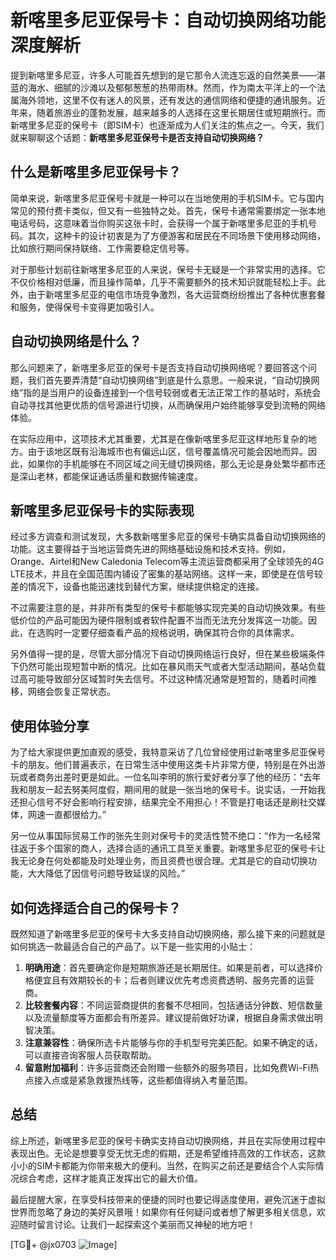 # 新喀里多尼亚保号卡：自动切换网络功能深度解析

提到新喀里多尼亚，许多人可能首先想到的是它那令人流连忘返的自然美景——湛蓝的海水、细腻的沙滩以及郁郁葱葱的热带雨林。然而，作为南太平洋上的一个法属海外领地，这里不仅有迷人的风景，还有发达的通信网络和便捷的通讯服务。近年来，随着旅游业的蓬勃发展，越来越多的人选择在这里长期居住或短期旅行。而新喀里多尼亚的保号卡（即SIM卡）也逐渐成为人们关注的焦点之一。今天，我们就来聊聊这个话题：**新喀里多尼亚保号卡是否支持自动切换网络？**

## 什么是新喀里多尼亚保号卡？

简单来说，新喀里多尼亚保号卡就是一种可以在当地使用的手机SIM卡。它与国内常见的预付费卡类似，但又有一些独特之处。首先，保号卡通常需要绑定一张本地电话号码，这意味着当你购买这张卡时，会获得一个属于新喀里多尼亚的手机号码。其次，这种卡的设计初衷是为了方便游客和居民在不同场景下使用移动网络，比如旅行期间保持联络、工作需要稳定信号等。

对于那些计划前往新喀里多尼亚的人来说，保号卡无疑是一个非常实用的选择。它不仅价格相对低廉，而且操作简单，几乎不需要额外的技术知识就能轻松上手。此外，由于新喀里多尼亚的电信市场竞争激烈，各大运营商纷纷推出了各种优惠套餐和服务，使得保号卡变得更加吸引人。

## 自动切换网络是什么？

那么问题来了，新喀里多尼亚的保号卡是否支持自动切换网络呢？要回答这个问题，我们首先要弄清楚“自动切换网络”到底是什么意思。一般来说，“自动切换网络”指的是当用户的设备连接到一个信号较弱或者无法正常工作的基站时，系统会自动寻找其他更优质的信号源进行切换，从而确保用户始终能够享受到流畅的网络体验。

在实际应用中，这项技术尤其重要，尤其是在像新喀里多尼亚这样地形复杂的地方。由于该地区既有沿海城市也有偏远山区，信号覆盖情况可能会因地而异。因此，如果你的手机能够在不同区域之间无缝切换网络，那么无论是身处繁华都市还是深山老林，都能保证通话质量和数据传输速度。

## 新喀里多尼亚保号卡的实际表现

经过多方调查和测试发现，大多数新喀里多尼亚的保号卡确实具备自动切换网络的功能。这主要得益于当地运营商先进的网络基础设施和技术支持。例如，Orange、Airtel和New Caledonia Telecom等主流运营商都采用了全球领先的4G LTE技术，并且在全国范围内铺设了密集的基站网络。这样一来，即使是在信号较差的情况下，设备也能迅速找到替代方案，继续提供稳定的连接。

不过需要注意的是，并非所有类型的保号卡都能够实现完美的自动切换效果。有些低价位的产品可能因为硬件限制或者软件配置不当而无法充分发挥这一功能。因此，在选购时一定要仔细查看产品的规格说明，确保其符合你的具体需求。

另外值得一提的是，尽管大部分情况下自动切换网络运行良好，但在某些极端条件下仍然可能出现短暂中断的情况。比如在暴风雨天气或者大型活动期间，基站负载过高可能导致部分区域暂时失去信号。不过这种情况通常是短暂的，随着时间推移，网络会恢复正常状态。

## 使用体验分享

为了给大家提供更加直观的感受，我特意采访了几位曾经使用过新喀里多尼亚保号卡的朋友。他们普遍表示，在日常生活中使用这类卡片非常方便，特别是在外出游玩或者商务出差时更是如此。一位名叫李明的旅行爱好者分享了他的经历：“去年我和朋友一起去努美阿度假，期间用的就是一张当地的保号卡。说实话，一开始我还担心信号不好会影响行程安排，结果完全不用担心！不管是打电话还是刷社交媒体，网速一直都很给力。”

另一位从事国际贸易工作的张先生则对保号卡的灵活性赞不绝口：“作为一名经常往返于多个国家的商人，选择合适的通讯工具至关重要。新喀里多尼亚的保号卡让我无论身在何处都能及时处理业务，而且资费也很合理。尤其是它的自动切换功能，大大降低了因信号问题导致延误的风险。”

## 如何选择适合自己的保号卡？

既然知道了新喀里多尼亚的保号卡大多支持自动切换网络，那么接下来的问题就是如何挑选一款最适合自己的产品了。以下是一些实用的小贴士：

1. **明确用途**：首先要确定你是短期旅游还是长期居住。如果是前者，可以选择价格便宜且有效期较长的卡；后者则建议优先考虑资费透明、服务完善的运营商。
2. **比较套餐内容**：不同运营商提供的套餐不尽相同，包括通话分钟数、短信数量以及流量额度等方面都会有所差异。建议提前做好功课，根据自身需求做出明智决策。
3. **注意兼容性**：确保所选卡片能够与你的手机型号完美匹配。如果不确定的话，可以直接咨询客服人员获取帮助。
4. **留意附加福利**：许多运营商还会附赠一些额外的服务项目，比如免费Wi-Fi热点接入点或是紧急救援热线等，这些都值得纳入考量范围。

## 总结

综上所述，新喀里多尼亚的保号卡确实支持自动切换网络，并且在实际使用过程中表现出色。无论是想要享受无忧无虑的假期，还是希望维持高效的工作状态，这款小小的SIM卡都能为你带来极大的便利。当然，在购买之前还是要结合个人实际情况综合考虑，这样才能真正发挥出它的最大价值。

最后提醒大家，在享受科技带来的便捷的同时也要记得适度使用，避免沉迷于虚拟世界而忽略了身边的美好风景哦！如果你有任何疑问或者想了解更多相关信息，欢迎随时留言讨论。让我们一起探索这个美丽而又神秘的地方吧！

[TG💪+ @jx0703 ![Image](https://github.com/user-attachments/assets/dbca1d08-cadb-493c-b0ec-ad6f7a83f270)]
